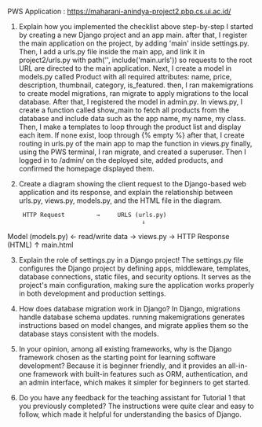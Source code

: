 PWS Application : https://maharani-anindya-project2.pbp.cs.ui.ac.id/

1. Explain how you implemented the checklist above step-by-step
I started by creating a new Django project and an app main. after that, I register the main application on the project, by adding 'main' inside settings.py. Then, I add a urls.py file inside the main app, and link it in project2/urls.py with path('', include('main.urls')) so requests to the root URL are directed to the main application.
Next, I create a model in models.py called Product with all required attributes: name, price, description, thumbnail, category, is_featured. then, I ran makemigrations to create model migrations, ran migrate to apply migrations to the local database. 
After that, I registered the model in admin.py.
In views.py, I create a function called show_main to fetch all products from the database and include data such as the app name, my name, my class.
Then, I make a templates to loop through the product list and display each item. If none exist, loop through {% empty %} 
after that, I create routing in urls.py of the main app to map the function in views.py 
finally, using the PWS terminal, I ran migrate, and created a superuser. Then I logged in to /admin/ on the deployed site, added products, and confirmed the homepage displayed them.

2. Create a diagram showing the client request to the Django-based web application and its response, and explain the relationship between urls.py, views.py, models.py, and the HTML file in the diagram.

        HTTP Request         →     URLS (urls.py)
                                          ↓
Model (models.py) ← read/write data → views.py → HTTP Response (HTML)
                                          ↑
                                      main.html


3. Explain the role of settings.py in a Django project!
The settings.py file configures the Django project by defining apps, middleware, templates, database connections, static files, and security options. It serves as the project's main configuration, making sure the application works properly in both development and production settings. 

4. How does database migration work in Django?
In Django, migrations handle database schema updates. running makemigrations generates instructions based on model changes, and migrate applies them so the database stays consistent with the models. 

5. In your opinion, among all existing frameworks, why is the Django framework chosen as the starting point for learning software development?
Because it is beginner friendly, and it provides an all-in-one framework with built-in features such as ORM, authentication, and an admin interface, which makes it simpler for beginners to get started.

6. Do you have any feedback for the teaching assistant for Tutorial 1 that you previously completed?
The instructions were quite clear and easy to follow, which made it helpful for understanding the basics of Django. 
